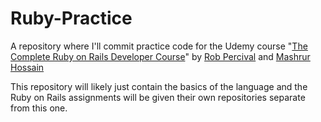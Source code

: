 # Ruby-Practice
A repository where I'll commit practice code for the Udemy course "[The Complete Ruby on Rails Developer Course](https://www.udemy.com/share/1013z63@3gP2PmFwdjXpb6PUxV-CWjtO_uGu62tFK-ETd6TVkk4LmAw79Ilq6Jp7ucY0ToeelQ==/)" by [Rob Percival](https://www.udemy.com/user/robpercival/) and [Mashrur Hossain](https://www.udemy.com/user/mashrurhossain/)  

This repository will likely just contain the basics of the language and the Ruby on Rails assignments will be given their own repositories separate from this one.

